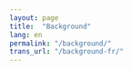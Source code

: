 ```yaml
---
layout: page
title:  "Background"
lang: en
permalink: "/background/"
trans_url: "/background-fr/"
---
```

